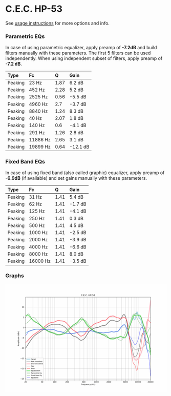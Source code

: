 # C.E.C. HP-53
See [usage instructions](https://github.com/jaakkopasanen/AutoEq#usage) for more options and info.

### Parametric EQs
In case of using parametric equalizer, apply preamp of **-7.2dB** and build filters manually
with these parameters. The first 5 filters can be used independently.
When using independent subset of filters, apply preamp of **-7.2 dB**.

| Type    | Fc       |    Q | Gain     |
|:--------|:---------|:-----|:---------|
| Peaking | 23 Hz    | 1.87 | 6.2 dB   |
| Peaking | 452 Hz   | 2.28 | 5.2 dB   |
| Peaking | 2525 Hz  | 0.56 | -5.5 dB  |
| Peaking | 4960 Hz  | 2.7  | -3.7 dB  |
| Peaking | 8840 Hz  | 1.24 | 8.3 dB   |
| Peaking | 40 Hz    | 2.07 | 1.8 dB   |
| Peaking | 140 Hz   | 0.6  | -4.1 dB  |
| Peaking | 291 Hz   | 1.26 | 2.8 dB   |
| Peaking | 11886 Hz | 2.65 | 3.1 dB   |
| Peaking | 19899 Hz | 0.64 | -12.1 dB |

### Fixed Band EQs
In case of using fixed band (also called graphic) equalizer, apply preamp of **-6.9dB**
(if available) and set gains manually with these parameters.

| Type    | Fc       |    Q | Gain    |
|:--------|:---------|:-----|:--------|
| Peaking | 31 Hz    | 1.41 | 5.4 dB  |
| Peaking | 62 Hz    | 1.41 | -1.7 dB |
| Peaking | 125 Hz   | 1.41 | -4.1 dB |
| Peaking | 250 Hz   | 1.41 | 0.3 dB  |
| Peaking | 500 Hz   | 1.41 | 4.5 dB  |
| Peaking | 1000 Hz  | 1.41 | -2.5 dB |
| Peaking | 2000 Hz  | 1.41 | -3.9 dB |
| Peaking | 4000 Hz  | 1.41 | -6.6 dB |
| Peaking | 8000 Hz  | 1.41 | 8.0 dB  |
| Peaking | 16000 Hz | 1.41 | -3.5 dB |

### Graphs
![](./C.E.C.%20HP-53.png)